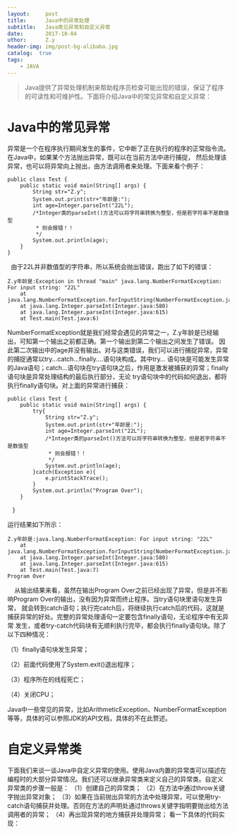 ```yaml
--- 
layout:     post 
title:      Java中的异常处理 
subtitle:   Java常见异常和自定义异常 
date:       2017-10-04 
uthor:      Z.y 
header-img: img/post-bg-alibaba.jpg
catalog:  true
tags: 
    - JAVA
---
```




>Java提供了异常处理机制来帮助程序员检查可能出现的错误，保证了程序的可读性和可维护性。下面将介绍Java中的常见异常和自定义异常：


# Java中的常见异常
异常是一个在程序执行期间发生的事件，它中断了正在执行的程序的正常指令流。在Java中，如果某个方法抛出异常，既可以在当前方法中进行捕捉，
然后处理该异常，也可以将异常向上抛出，由方法调用者来处理。下面来看个例子：

    public class Test {
	    public static void main(String[] args) {
		    String str="Z.y";
		    System.out.print(str+"年龄是:");
		    int age=Integer.parseInt("22L");
		    /*Integer类的parseInt()方法可以将字符串转换为整型，但是若字符串不是数值型
		     * 则会报错！！
		     */
		    System.out.println(age);
	    }
    }
   
由于22L并非数值型的字符串，所以系统会抛出错误，跑出了如下的错误：

    Z.y年龄是:Exception in thread "main" java.lang.NumberFormatException: For input string: "22L"
	    at java.lang.NumberFormatException.forInputString(NumberFormatException.java:65)
	    at java.lang.Integer.parseInt(Integer.java:580)
	    at java.lang.Integer.parseInt(Integer.java:615)
	    at Test.main(Test.java:6)

NumberFormatException就是我们经常会遇见的异常之一，Z.y年龄是已经输出，可知第一个输出之前都正确。第一个输出到第二个输出之间发生了错误。
因此第二次输出中的age并没有输出。对与这类错误，我们可以进行捕捉异常，异常的捕捉通常以try...catch...finally....语句块构成。其中try...
语句块是可能发生异常的Java语句；catch...语句块在try语句块之后，作用是激发被捕获的异常；finally语句块是异常处理结构的最后执行部分，无论
try语句块中的代码如何退出，都将执行finally语句块。对上面的异常进行捕获：

    public class Test {
	    public static void main(String[] args) {
		    try{
			    String str="Z.y";
			    System.out.print(str+"年龄是:");
			    int age=Integer.parseInt("22L");
			    /*Integer类的parseInt()方法可以将字符串转换为整型，但是若字符串不是数值型
			     * 则会报错！！
			     */
			    System.out.println(age);
		    }catch(Exception e){
			    e.printStackTrace();
		    }
		    System.out.println("Program Over");
	    }
    }

运行结果如下所示：

    Z.y年龄是:java.lang.NumberFormatException: For input string: "22L"
	    at java.lang.NumberFormatException.forInputString(NumberFormatException.java:65)
	    at java.lang.Integer.parseInt(Integer.java:580)
	    at java.lang.Integer.parseInt(Integer.java:615)
	    at Test.main(Test.java:7)
    Program Over
    
从输出结果来看，虽然在输出Program Over之前已经出现了异常，但是并不影响Program Over的输出，没有因为异常而终止程序。当try语句块里语句发生异常，
就会转到catch语句；执行完catch后，将继续执行catch后的代码，这就是捕获异常的好处。完整的异常处理语句一定要包含finally语句，无论程序中有无异常
发生，或者try-catch代码块有无顺利执行完毕，都会执行finally语句块。除了以下四种情况：  

（1）finally语句块发生异常；   

（2）前面代码使用了System.exit()退出程序；  

（3）程序所在的线程死亡；  

（4）关闭CPU；  

Java中一些常见的异常，比如ArithmeticException、NumberFormatException等等，具体的可以参照JDK的API文档，具体的不在此赘述。

# 自定义异常类
下面我们来谈一谈Java中自定义异常的使用。使用Java内置的异常类可以描述在编程时的大部分异常情况。我们还可以继承异常类来定义自己的异常类。自定义
异常类的步骤一般是：
（1）创建自己的异常类；
（2）在方法中通过throw关键字抛出异常对象；
（3）如果在当前抛出异常的方法中处理异常，可以使用try-catch语句捕获并处理。否则在方法的声明处通过throws关键字指明要抛出给方法调用者的异常；
（4）再出现异常的地方捕获并处理异常；
看一下具体的代码实现：






